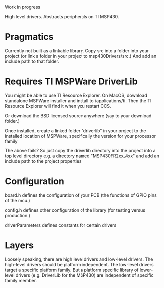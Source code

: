 Work in progress

High level drivers.
Abstracts peripherals on TI MSP430.


Pragmatics
==========

Currently not built as a linkable library.
Copy src into a folder into your project (or link a folder in your project to msp430Drivers/src.)
And add an include path to that folder.


Requires TI MSPWare DriverLib
=============================

You might be able to use TI Resource Explorer.
On MacOS, download standalone MSPWare installer and install to /applications/ti.
Then the TI Resource Explorer will find it when you restart CCS.

Or download the BSD licensed source anywhere (say to your download folder.)

Once installed, create a linked folder "driverlib" in your project to the installed location of MSPWare,
specifically the version for your processor family 

The above fails?  So just copy the driverlib directory into the project
into a top level directory e.g. a directory named "MSP430FR2xx_4xx"
and add an include path to the project properties.


Configuration
=============

board.h defines the configuration of your PCB (the functions of GPIO pins of the mcu.)

config.h defines other configuration of the library (for testing versus production.)

driverParameters defines constants for certain drivers


Layers
======

Loosely speaking, there are high level drivers and low-level drivers.
The high-level drivers should be platform independent.
The low-level drivers target a specific platform family.
But a platform specific library of lower-level drivers (e.g. DriverLib for the MSP430) are independent of specific family member.

